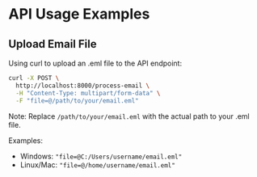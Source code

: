 # API Usage Examples

## Upload Email File

Using curl to upload an .eml file to the API endpoint:

```bash
curl -X POST \
  http://localhost:8000/process-email \
  -H "Content-Type: multipart/form-data" \
  -F "file=@/path/to/your/email.eml"
```

Note: Replace `/path/to/your/email.eml` with the actual path to your .eml file.

Examples:
- Windows: `"file=@C:/Users/username/email.eml"`
- Linux/Mac: `"file=@/home/username/email.eml"`
```
